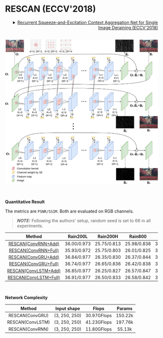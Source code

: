 # RESCAN (ECCV'2018)

<details>
<summary align="right"><a href="https://openaccess.thecvf.com/content_ECCV_2018/html/Xia_Li_Recurrent_Squeeze-and-Excitation_Context_ECCV_2018_paper.html">Recurrent Squeeze-and-Excitation Context Aggregation Net for Single Image Deraining (ECCV'2018)</a></summary>

```bibtex
@inproceedings{li2018recurrent,
  title={Recurrent squeeze-and-excitation context aggregation net for single image deraining},
  author={Li, Xia and Wu, Jianlong and Lin, Zhouchen and Liu, Hong and Zha, Hongbin},
  booktitle={Proceedings of the European Conference on Computer Vision (ECCV)},
  pages={254--269},
  year={2018}
}
```

</details>

<br/>

![rescan](../../figs/rescan.png)

<br/>

**Quantitative Result**

The metrics are `PSNR/SSIM`. Both are evaluated on RGB channels.

> **_NOTE:_** Following the authors' setup, random seed is set to 66 in all experiments.

|                                Method                                |  Rain200L   |  Rain200H   |   Rain800   |  Rain1200   |  Rain1400   |
| :------------------------------------------------------------------: | :---------: | :---------: | :---------: | :---------: | :---------: |
|   [RESCAN(ConvRNN+Add)](/configs/rescan/rescan_c24s4d5_rnn_add.py)   | 36.00/0.973 | 25.75/0.813 | 25.98/0.838 | 31.87/0.897 | 30.62/0.904 |
|  [RESCAN(ConvRNN+Full)](/configs/rescan/rescan_c24s4d5_rnn_full.py)  | 35.93/0.972 | 25.75/0.803 | 26.01/0.825 | 31.86/0.895 | 30.64/0.904 |
|   [RESCAN(ConvGRU+Add)](/configs/rescan/rescan_c24s4d5_gru_add.py)   | 36.84/0.977 | 26.35/0.830 | 26.37/0.844 | 32.23/0.904 | 30.88/0.909 |
|  [RESCAN(ConvGRU+Full)](/configs/rescan/rescan_c24s4d5_gru_full.py)  | 36.74/0.977 | 26.65/0.836 | 26.42/0.838 | 32.17/0.903 | 30.87/0.909 |
|  [RESCAN(ConvLSTM+Add)](/configs/rescan/rescan_c24s4d5_lstm_add.py)  | 36.85/0.977 | 26.25/0.827 | 26.57/0.847 | 32.17/0.903 | 30.91/0.909 |
| [RESCAN(ConvLSTM+Full)](/configs/rescan/rescan_c24s4d5_lstm_full.py) | 36.91/0.977 | 26.50/0.833 | 26.58/0.842 | 32.23/0.904 | 31.02/0.911 |

<br/>

**Network Complexity**

|      Method      |  Input shape  |    Flops    | Params  |
| :--------------: | :-----------: | :---------: | :-----: |
| RESCAN(ConvGRU)  | (3, 250, 250) | 30.97GFlops | 150.22k |
| RESCAN(ConvLSTM) | (3, 250, 250) | 41.23GFlops | 197.76k |
| RESCAN(ConvRNN)  | (3, 250, 250) | 11.80GFlops | 55.13k  |
